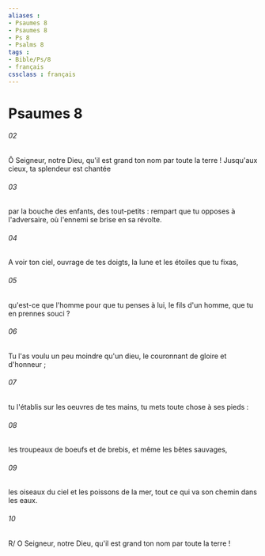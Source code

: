 ```yaml
---
aliases : 
- Psaumes 8
- Psaumes 8
- Ps 8
- Psalms 8
tags : 
- Bible/Ps/8
- français
cssclass : français
---
```


# Psaumes 8

###### 02
Ô Seigneur, notre Dieu,
qu'il est grand ton nom
par toute la terre !
Jusqu'aux cieux, ta splendeur est chantée
###### 03
par la bouche des enfants, des tout-petits : rempart que tu opposes à l'adversaire, où l'ennemi se brise en sa révolte.
###### 04
A voir ton ciel, ouvrage de tes doigts, la lune et les étoiles que tu fixas,
###### 05
qu'est-ce que l'homme pour que tu penses à lui, le fils d'un homme, que tu en prennes souci ?
###### 06
Tu l'as voulu un peu moindre qu'un dieu, le couronnant de gloire et d'honneur ;
###### 07
tu l'établis sur les oeuvres de tes mains, tu mets toute chose à ses pieds :
###### 08
les troupeaux de boeufs et de brebis, et même les bêtes sauvages,
###### 09
les oiseaux du ciel et les poissons de la mer, tout ce qui va son chemin dans les eaux.
###### 10
R/ O Seigneur, notre Dieu, qu'il est grand ton nom par toute la terre !
